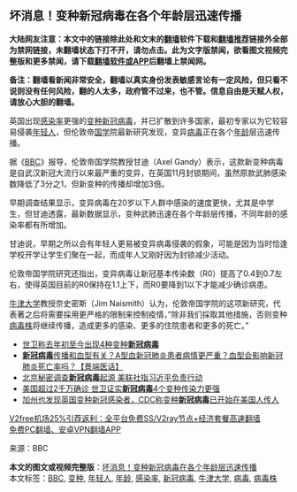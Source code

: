  <h2>坏消息！变种新冠病毒在各个年龄层迅速传播</h2> <p class="notice"><b>大陆网友注意：本文中的链接除此处和文末的<a href="https://github.com/bannedbook/fanqiang" >翻墙</a>软件下载和<a href="https://github.com/killgcd/justmysocks/blob/master/README.md">翻墙推荐</a>链接外全部为禁网链接，未翻墙状态下打不开，请勿点击。此为文字版禁闻，欲看图文视频完整版和更多禁闻，请下载<a href="https://github.com/bannedbook/fanqiang">翻墙软件或APP</a>后翻墙上禁闻网。</p><p>备注：翻墙看新闻非常安全，翻墙以真实身份发表敏感言论有一定风险，但只看不说则没有任何风险，翻的人太多，政府管不过来，也不管。信息自由是天赋人权，请放心大胆的翻墙。</b></p>  <div class="entry"> <p>英国出现<a href="https://www.bannedbook.org/bnews/tag/%E6%84%9F%E6%9F%93%E7%8E%87/" class="st_tag internal_tag" rel="tag" title="标签 感染率 下的日志">感染率</a>更强的<a href="https://www.bannedbook.org/bnews/tag/%E5%8F%98%E7%A7%8D/" class="st_tag internal_tag" rel="tag" title="标签 变种 下的日志">变种</a><a href="https://www.bannedbook.org/bnews/tag/%e6%96%b0%e5%86%a0%e7%97%85%e6%af%92/" class="st_tag internal_tag" rel="tag" title="标签 新冠病毒 下的日志">新冠病毒</a>，并已扩散到许多国家，最初专家以为它较容易侵袭<a href="https://www.bannedbook.org/bnews/tag/%e5%b9%b4%e8%bd%bb%e4%ba%ba/" class="st_tag internal_tag" rel="tag" title="标签 年轻人 下的日志">年轻人</a>，但伦敦帝<span class='wp_keywordlink'><a href="https://www.bannedbook.org/forum24/" title="国学传统文化禁书" target="_blank">国学</a></span>院最新研究发现，变异<a href="https://www.bannedbook.org/bnews/tag/%e7%97%85%e6%af%92/" class="st_tag internal_tag" rel="tag" title="标签 病毒 下的日志">病毒</a>正在各个<a href="https://www.bannedbook.org/bnews/tag/%E5%B9%B4%E9%BE%84/" class="st_tag internal_tag" rel="tag" title="标签 年龄 下的日志">年龄</a>层迅速传播。</p> <p>据《<a href="https://www.bannedbook.org/bnews/tag/bbc/" class="st_tag internal_tag" rel="tag" title="标签 BBC 下的日志">BBC</a>》报导，伦敦帝国学院教授甘迪（Axel Gandy）表示，这款新变种病毒是自武汉新冠大流行以来最严重的变异，在英国11月封锁期间，虽然原款武肺感染数降低了3分之1，但新变种的传播却增加3倍。</p> <p>早期调查结果显示，变异病毒在20岁以下人群中感染的速度更快，尤其是中学生，但甘迪透露，最新数据显示，变种武肺迅速在各个年龄层传播，不同年龄的感染率都有所增加。</p> <p>甘迪说，早期之所以会有年轻人更易被变异病毒侵袭的假象，可能是因为当时恰逢学校开学让学生们聚在一起，而成年人又刚好因为封锁减少活动。</p>  <p>伦敦帝国学院研究还指出，变异病毒让新冠基本传染数（R0）提高了0.4到0.7左右，使得英国目前的R0保持在1.1上下，而R0要降到1以下才能减少确诊病患。</p> <p><a href="https://www.bannedbook.org/bnews/tag/%e7%89%9b%e6%b4%a5%e5%a4%a7%e5%ad%a6/" class="st_tag internal_tag" rel="tag" title="标签 牛津大学 下的日志">牛津大学</a>教授奈史密斯（Jim Naismith）认为，伦敦帝国学院的这项新研究，代表著之后将需要採用更严格的限制来控制疫情，&#8221;除非我们採取其他措施，否则变种<a href="https://www.bannedbook.org/bnews/tag/%E7%97%85%E6%AF%92%E6%A0%AA/" class="st_tag internal_tag" rel="tag" title="标签 病毒株 下的日志">病毒株</a>将继续传播，造成更多的感染、更多的住院患者和更多的死亡。&#8221;</p> <ul class='op-related-articles' title='相关阅读'> <li><a href='https://www.bannedbook.org/bnews/baitai/20210102/1459675.html' target='_blank'>世卫称去年初至今出现4种变种<b>新冠病毒</b></a></li> <li><a href='https://www.bannedbook.org/bnews/bannedvideo/20210102/1459526.html' target='_blank'><b>新冠病毒</b>传播和血型有关？A型血新冠肺炎患者病情更严重？血型会影响新冠肺炎死亡率吗？【景端医话】</a></li> <li><a href='https://www.bannedbook.org/bnews/headline/20210102/1459487.html' target='_blank'>北京秘密调查<b>新冠病毒</b>起源 美联社指习近平负责行动</a></li> <li><a href='https://www.bannedbook.org/bnews/worldnews/usa/20210102/1459413.html' target='_blank'>美国超过2千万确诊 世卫证实<b>新冠病毒</b>4个变种传染力更强</a></li> <li><a href='https://www.bannedbook.org/bnews/worldnews/usa/20210101/1458827.html' target='_blank'>加州也发现英国变种新冠感染者，CDC称变种<b>新冠病毒</b>已开始在美国人传人</a></li> </ul> <p class="texttj"> <a href="https://github.com/bannedbook/fanqiang/wiki/V2ray%E6%9C%BA%E5%9C%BA" target="_blank">V2free机场25%引荐返利：全平台免费SS/V2ray节点+经济套餐高速翻墙</a><br/> <a href="https://github.com/bannedbook/fanqiang/wiki/%E7%A6%81%E9%97%BB%E7%BD%91%E5%AE%89%E5%8D%93%E7%BF%BB%E5%A2%99%E6%96%B0%E9%97%BBAPP" target="_blank">免费PC翻墙、安卓VPN翻墙APP</a></p><p> 来源：BBC </p><a name='sharetosocial'></a>       <div><b>本文的图文或视频完整版</b>：<a href='https://www.bannedbook.org/bnews/cnnews/20210102/1459732.html'>坏消息！变种新冠病毒在各个年龄层迅速传播</a></div>  </div><!--END ENTRY--> <div class="postfooter"> <div>本文标签：<a href="https://www.bannedbook.org/bnews/tag/bbc/" rel="tag">BBC</a>, <a href="https://www.bannedbook.org/bnews/tag/%E5%8F%98%E7%A7%8D/" rel="tag">变种</a>, <a href="https://www.bannedbook.org/bnews/tag/%e5%b9%b4%e8%bd%bb%e4%ba%ba/" rel="tag">年轻人</a>, <a href="https://www.bannedbook.org/bnews/tag/%E5%B9%B4%E9%BE%84/" rel="tag">年龄</a>, <a href="https://www.bannedbook.org/bnews/tag/%E6%84%9F%E6%9F%93%E7%8E%87/" rel="tag">感染率</a>, <a href="https://www.bannedbook.org/bnews/tag/%e6%96%b0%e5%86%a0%e7%97%85%e6%af%92/" rel="tag">新冠病毒</a>, <a href="https://www.bannedbook.org/bnews/tag/%e7%89%9b%e6%b4%a5%e5%a4%a7%e5%ad%a6/" rel="tag">牛津大学</a>, <a href="https://www.bannedbook.org/bnews/tag/%e7%97%85%e6%af%92/" rel="tag">病毒</a>, <a href="https://www.bannedbook.org/bnews/tag/%E7%97%85%E6%AF%92%E6%A0%AA/" rel="tag">病毒株</a></div>  </div><!--END POSTFOOTER--> 